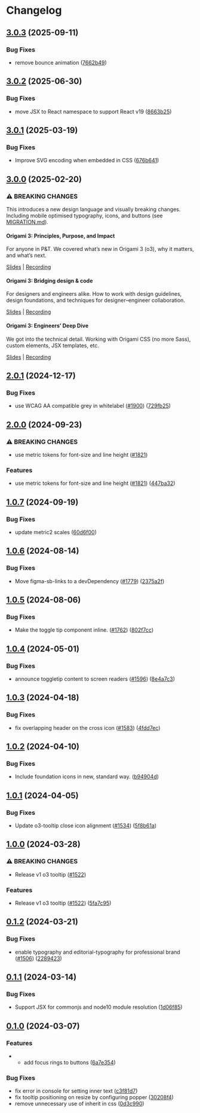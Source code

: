 # Changelog

## [3.0.3](https://github.com/Financial-Times/origami/compare/o3-tooltip-v3.0.2...o3-tooltip-v3.0.3) (2025-09-11)


### Bug Fixes

* remove bounce animation ([7662b49](https://github.com/Financial-Times/origami/commit/7662b490d6464fd8e379eaad7b51f1db7164f734))

## [3.0.2](https://github.com/Financial-Times/origami/compare/o3-tooltip-v3.0.1...o3-tooltip-v3.0.2) (2025-06-30)


### Bug Fixes

* move JSX to React namespace to support React v19 ([8663b25](https://github.com/Financial-Times/origami/commit/8663b255b002d99deb6ccab833be189f07284f55))

## [3.0.1](https://github.com/Financial-Times/origami/compare/o3-tooltip-v3.0.0...o3-tooltip-v3.0.1) (2025-03-19)


### Bug Fixes

* Improve SVG encoding when embedded in CSS ([676b641](https://github.com/Financial-Times/origami/commit/676b64101d79ffa1c7cf4c2c7c7302b9c1e17b54))

## [3.0.0](https://github.com/Financial-Times/origami/compare/o3-tooltip-v2.0.1...o3-tooltip-v3.0.0) (2025-02-20)

### ⚠ BREAKING CHANGES

This introduces a new design language and visually breaking changes. Including mobile optimised typography, icons, and buttons (see [MIGRATION.md](./MIGRATION.md)).

#### Origami 3: Principles, Purpose, and Impact

For anyone in P&T. We covered what’s new in Origami 3 (o3), why it matters, and what’s next.

[Slides](https://docs.google.com/presentation/d/1Qs8RHpMrDxxP5LyrVlnsUHnS3AriRK5-IboUeneRyMs/edit#slide=id.g764506c38c_0_357) | [Recording](https://drive.google.com/file/d/1OMW9zdTOEUvWyW1trsFqL3XhpTejYelO/view)

#### Origami 3: Bridging design & code

For designers and engineers alike. How to work with design guidelines, design foundations, and techniques for designer–engineer collaboration.

[Slides](https://docs.google.com/presentation/d/1pGBKFNv-g8RbY2g3SJ7v823XBI-MQqpjHrdgg9B6bzI/edit#slide=id.g764506c38c_0_357) | [Recording](https://drive.google.com/file/d/14hWVKM690arNEWROPHx9gmebnOUa6wlM/view)

#### Origami 3: Engineers’ Deep Dive

We got into the technical detail. Working with Origami CSS (no more Sass), custom elements, JSX templates, etc.

[Slides](https://docs.google.com/presentation/d/1s1S959CwZYnd0Q89EhsDFLFUuy2HZ9UnpBVaDHDFX7A/edit#slide=id.g3347c4befb5_0_402) | [Recording](https://drive.google.com/file/d/1hDtSN8Ce_P0Vr_dv0KXuXhs5Q9aHfvAp/view)

## [2.0.1](https://github.com/Financial-Times/origami/compare/o3-tooltip-v2.0.0...o3-tooltip-v2.0.1) (2024-12-17)

### Bug Fixes

- use WCAG AA compatible grey in whitelabel ([#1900](https://github.com/Financial-Times/origami/issues/1900)) ([729fb25](https://github.com/Financial-Times/origami/commit/729fb25d84ab6acaff421911ff21af4e2c14a77b))

## [2.0.0](https://github.com/Financial-Times/origami/compare/o3-tooltip-v1.0.7...o3-tooltip-v2.0.0) (2024-09-23)

### ⚠ BREAKING CHANGES

- use metric tokens for font-size and line height ([#1821](https://github.com/Financial-Times/origami/issues/1821))

### Features

- use metric tokens for font-size and line height ([#1821](https://github.com/Financial-Times/origami/issues/1821)) ([447ba32](https://github.com/Financial-Times/origami/commit/447ba32e6b3d479bb80038097b9e11d872ff7a67))

## [1.0.7](https://github.com/Financial-Times/origami/compare/o3-tooltip-v1.0.6...o3-tooltip-v1.0.7) (2024-09-19)

### Bug Fixes

- update metric2 scales ([60d6f00](https://github.com/Financial-Times/origami/commit/60d6f003617849c56ddc6d3167d8bc8d98405724))

## [1.0.6](https://github.com/Financial-Times/origami/compare/o3-tooltip-v1.0.5...o3-tooltip-v1.0.6) (2024-08-14)

### Bug Fixes

- Move figma-sb-links to a devDependency ([#1779](https://github.com/Financial-Times/origami/issues/1779)) ([2375a2f](https://github.com/Financial-Times/origami/commit/2375a2f2dd1fec0cab9b75f65a9947011f8bc913))

## [1.0.5](https://github.com/Financial-Times/origami/compare/o3-tooltip-v1.0.4...o3-tooltip-v1.0.5) (2024-08-06)

### Bug Fixes

- Make the toggle tip component inline. ([#1762](https://github.com/Financial-Times/origami/issues/1762)) ([802f7cc](https://github.com/Financial-Times/origami/commit/802f7cc1dd370913d965453ed6f78bfd4bfb1ed9))

## [1.0.4](https://github.com/Financial-Times/origami/compare/o3-tooltip-v1.0.3...o3-tooltip-v1.0.4) (2024-05-01)

### Bug Fixes

- announce toggletip content to screen readers ([#1596](https://github.com/Financial-Times/origami/issues/1596)) ([8e4a7c3](https://github.com/Financial-Times/origami/commit/8e4a7c316fd1a009caa2de49b9acf8408db24ab9))

## [1.0.3](https://github.com/Financial-Times/origami/compare/o3-tooltip-v1.0.2...o3-tooltip-v1.0.3) (2024-04-18)

### Bug Fixes

- fix overlapping header on the cross icon ([#1583](https://github.com/Financial-Times/origami/issues/1583)) ([4fdd7ec](https://github.com/Financial-Times/origami/commit/4fdd7eccd23f1625592e2298c4149d853136c5df))

## [1.0.2](https://github.com/Financial-Times/origami/compare/o3-tooltip-v1.0.1...o3-tooltip-v1.0.2) (2024-04-10)

### Bug Fixes

- Include foundation icons in new, standard way. ([b94904d](https://github.com/Financial-Times/origami/commit/b94904d59ed4853223e82c8b52e9b74691b936b1))

## [1.0.1](https://github.com/Financial-Times/origami/compare/o3-tooltip-v1.0.0...o3-tooltip-v1.0.1) (2024-04-05)

### Bug Fixes

- Update o3-tooltip close icon alignment ([#1534](https://github.com/Financial-Times/origami/issues/1534)) ([5f8b61a](https://github.com/Financial-Times/origami/commit/5f8b61a9180633d7b734d69181b434bd420474d1))

## [1.0.0](https://github.com/Financial-Times/origami/compare/o3-tooltip-v0.1.2...o3-tooltip-v1.0.0) (2024-03-28)

### ⚠ BREAKING CHANGES

- Release v1 o3 tooltip ([#1522](https://github.com/Financial-Times/origami/issues/1522))

### Features

- Release v1 o3 tooltip ([#1522](https://github.com/Financial-Times/origami/issues/1522)) ([5fa7c95](https://github.com/Financial-Times/origami/commit/5fa7c95787adfeaeceffafb0d8e8e3d400269a6c))

## [0.1.2](https://github.com/Financial-Times/origami/compare/o3-tooltip-v0.1.1...o3-tooltip-v0.1.2) (2024-03-21)

### Bug Fixes

- enable typography and editorial-typography for professional brand ([#1506](https://github.com/Financial-Times/origami/issues/1506)) ([2289423](https://github.com/Financial-Times/origami/commit/2289423450a6ab7b281435af90e7b492273a20cf))

## [0.1.1](https://github.com/Financial-Times/origami/compare/o3-tooltip-v0.1.0...o3-tooltip-v0.1.1) (2024-03-14)

### Bug Fixes

- Support JSX for commonjs and node10 module resolution ([1d06f85](https://github.com/Financial-Times/origami/commit/1d06f858528bd8d6eac83dd294251a1573b7188d))

## [0.1.0](https://github.com/Financial-Times/origami/compare/o3-tooltip-v0.0.1...o3-tooltip-v0.1.0) (2024-03-07)

### Features

- - add focus rings to buttons ([6a7e354](https://github.com/Financial-Times/origami/commit/6a7e354276d49ba8904ec57d5419649ab5319fe4))

### Bug Fixes

- fix error in console for setting inner text ([c3f81d7](https://github.com/Financial-Times/origami/commit/c3f81d7101ddfb4f2eb983e885ee8d8880b591d8))
- fix tooltip positioning on resize by configuring popper ([30208f4](https://github.com/Financial-Times/origami/commit/30208f4c7359656a229ce413cbb9974e2aef4806))
- remove unnecessary use of inherit in css ([0d3c990](https://github.com/Financial-Times/origami/commit/0d3c9905e7ee58dde5d754ace4f15b5d446f1bd8))
